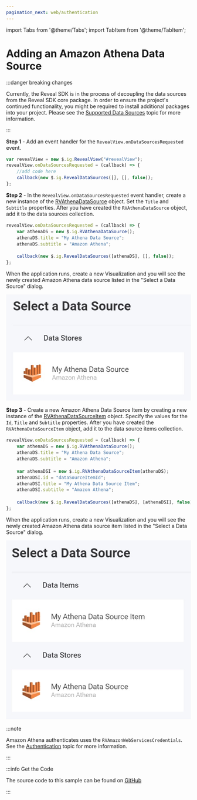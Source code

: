 ```yaml
---
pagination_next: web/authentication
---
```


import Tabs from '@theme/Tabs';
import TabItem from '@theme/TabItem';

# Adding an Amazon Athena Data Source

:::danger breaking changes

Currently, the Reveal SDK is in the process of decoupling the data sources from the Reveal SDK core package. In order to ensure the project's continued functionality, you might be required to install additional packages into your project. Please see the [Supported Data Sources](web/datasources.md#supported-data-sources) topic for more information.

:::

**Step 1** - Add an event handler for the `RevealView.onDataSourcesRequested` event.

```js
var revealView = new $.ig.RevealView("#revealView");
revealView.onDataSourcesRequested = (callback) => {
    //add code here
    callback(new $.ig.RevealDataSources([], [], false));
};
```

**Step 2** - In the `RevealView.onDataSourcesRequested` event handler, create a new instance of the [RVAthenaDataSource](https://help.revealbi.io/api/javascript/latest/classes/rvathenadatasource.html) object. Set the `Title` and `Subtitle` properties. After you have created the `RVAthenaDataSource` object, add it to the data sources collection.

```js
revealView.onDataSourcesRequested = (callback) => {
    var athenaDS = new $.ig.RVAthenaDataSource();
    athenaDS.title = "My Athena Data Source";
    athenaDS.subtitle = "Amazon Athena";

    callback(new $.ig.RevealDataSources([athenaDS], [], false));
};
```

When the application runs, create a new Visualization and you will see the newly created Amazon Athena data source listed in the "Select a Data Source" dialog.

![](images/amazon-athena-data-source.jpg)

**Step 3** - Create a new Amazon Athena Data Source Item by creating a new instance of the [RVAthenaDataSourceItem](https://help.revealbi.io/api/javascript/latest/classes/rvathenadatasourceitem.html) object. Specify the values for the `Id`, `Title` and `Subtitle` properties. After you have created the `RVAthenaDataSourceItem` object, add it to the data source items collection.

```js
revealView.onDataSourcesRequested = (callback) => {
    var athenaDS = new $.ig.RVAthenaDataSource();
    athenaDS.title = "My Athena Data Source";
    athenaDS.subtitle = "Amazon Athena";

    var athenaDSI = new $.ig.RVAthenaDataSourceItem(athenaDS);
    athenaDSI.id = "dataSourceItemId";
    athenaDSI.title = "My Athena Data Source Item";
    athenaDSI.subtitle = "Amazon Athena";

    callback(new $.ig.RevealDataSources([athenaDS], [athenaDSI], false));
};
```

When the application runs, create a new Visualization and you will see the newly created Amazon Athena data source item listed in the "Select a Data Source" dialog.

![](images/amazon-athena-data-source-item.jpg)

:::note

Amazon Athena authenticates uses the `RVAmazonWebServicesCredentials`. See the [Authentication](../authentication#amazon-web-services) topic for more information.

:::

:::info Get the Code

The source code to this sample can be found on [GitHub](https://github.com/RevealBi/sdk-samples-javascript/tree/main/DataSources/Amazon-Athena)

:::
